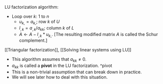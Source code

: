 LU factorization algorithm:

- Loop over $k$: 1 to $n$
	- $u_{k,} = a_{k,}$; row $k$ of $U$
	- $l_{,k} = a_{,k} / a_{kk}$; column $k$ of $L$
	- $A \leftarrow A - l_{,k} * u_{k,}$. \[The resulting modified matrix $A$ is called the Schur complement.\]

[[Triangular factorization]], [[Solving linear systems using LU]]

- This algorithm assumes that $a_{kk} \neq 0$.
- $a_{kk}$ is called a **pivot** in the LU factorization. ^pivot
- This is a non-trivial assumption that can break down in practice.
- We will see later how to deal with this situation.